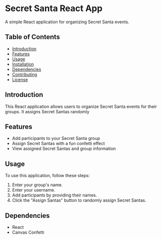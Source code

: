 # Secret Santa React App

A simple React application for organizing Secret Santa events.

## Table of Contents

- [Introduction](#introduction)
- [Features](#features)
- [Usage](#usage)
- [Installation](#installation)
- [Dependencies](#dependencies)
- [Contributing](#contributing)
- [License](#license)

## Introduction

This React application allows users to organize Secret Santa events for their groups. It assigns Secret Santas randomly

## Features

- Add participants to your Secret Santa group
- Assign Secret Santas with a fun confetti effect
- View assigned Secret Santas and group information

## Usage

To use this application, follow these steps:

1. Enter your group's name.
2. Enter your username.
3. Add participants by providing their names.
4. Click the "Assign Santas" button to randomly assign Secret Santas.

## Dependencies

- React
- Canvas Confetti